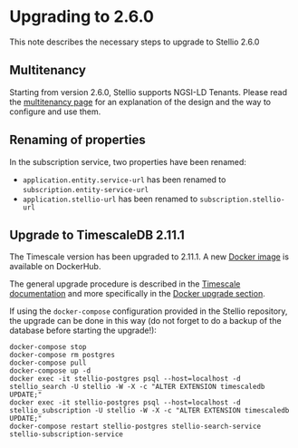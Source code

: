 # Upgrading to 2.6.0

This note describes the necessary steps to upgrade to Stellio 2.6.0

## Multitenancy

Starting from version 2.6.0, Stellio supports NGSI-LD Tenants. Please read the [multitenancy page](../user/multinenancy.md) for an explanation of the design and the way to configure and use them.

## Renaming of properties

In the subscription service, two properties have been renamed:

- `application.entity.service-url` has been renamed to `subscription.entity-service-url`
- `application.stellio-url` has been renamed to `subscription.stellio-url`

## Upgrade to TimescaleDB 2.11.1

The Timescale version has been upgraded to 2.11.1. A new [Docker image](https://hub.docker.com/layers/stellio/stellio-timescale-postgis/14-2.11.1-3.3/images/sha256-b80d5a8924f357f6810208c32aa11b6e62484f42aecd70c99e5ebcc3bf9b6b6b?context=repo) is available on DockerHub.

The general upgrade procedure is described in the [Timescale documentation](https://docs.timescale.com/self-hosted/latest/upgrades/minor-upgrade/) and more specifically in the [Docker upgrade section](https://docs.timescale.com/self-hosted/latest/upgrades/upgrade-docker/).

If using the `docker-compose` configuration provided in the Stellio repository, the upgrade can be done in this way (do not forget to do a backup of the database before starting the upgrade!):

```shell
docker-compose stop
docker-compose rm postgres
docker-compose pull
docker-compose up -d
docker exec -it stellio-postgres psql --host=localhost -d stellio_search -U stellio -W -X -c "ALTER EXTENSION timescaledb UPDATE;"
docker exec -it stellio-postgres psql --host=localhost -d stellio_subscription -U stellio -W -X -c "ALTER EXTENSION timescaledb UPDATE;"
docker-compose restart stellio-postgres stellio-search-service stellio-subscription-service
```
